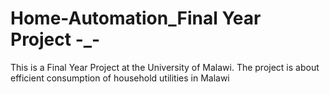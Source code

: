 # Home-Automation_Final Year Project -_-
This is a Final Year Project at the University of Malawi. 
The project is about efficient consumption of household utilities in Malawi